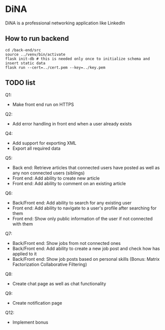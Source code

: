 # DiNA
DiNA is a professional networking application like LinkedIn


## How to run backend

```
cd /back-end/src
source ../venv/bin/activate
flask init-db # this is needed only once to initialize schema and insert static data
flask run --cert=../cert.pem --key=../key.pem
```

## TODO list

Q1:
 - Make front end run on HTTPS

Q2:
 - Add error handling in front end when a user already exists

Q4:
 - Add support for exporting XML
 - Export all required data

Q5:
 - Back end: Retrieve articles that connected users have posted as well as any non connected users (siblings)
 - Front end: Add ability to create new article
 - Front end: Add ability to comment on an existing article

Q6:
 - Back/Front end: Add ability to search for any existing user
 - Front end: Add ability to navigate to a user's profile after searching for them
 - Front end: Show only public information of the user if not connected with them

Q7:
 - Back/Front end: Show jobs from not connected ones
 - Back/Front end: Add ability to create a new job post and check how has applied to it
 - Back/Front end: Show job posts based on personal skills (Bonus: Matrix Factorization Collaborative Filtering)

Q8:
 - Create chat page as well as chat functionality

Q9:
 - Create notification page

Q12:
 - Implement bonus

